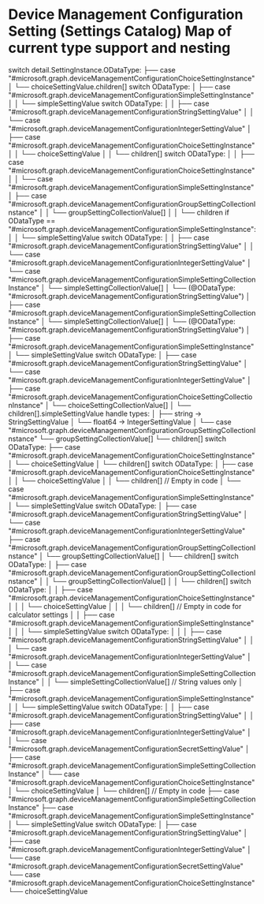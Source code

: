 # Device Management Configuration Setting (Settings Catalog) Map of current type support and nesting

switch detail.SettingInstance.ODataType:
├── case "#microsoft.graph.deviceManagementConfigurationChoiceSettingInstance"
│   └── choiceSettingValue.children[] switch ODataType:
│       ├── case "#microsoft.graph.deviceManagementConfigurationSimpleSettingInstance"
│       │   └── simpleSettingValue switch ODataType:
│       │       ├── case "#microsoft.graph.deviceManagementConfigurationStringSettingValue"
│       │       └── case "#microsoft.graph.deviceManagementConfigurationIntegerSettingValue"
│       ├── case "#microsoft.graph.deviceManagementConfigurationChoiceSettingInstance"
│       │   └── choiceSettingValue
│       │       └── children[] switch ODataType:
│       │           ├── case "#microsoft.graph.deviceManagementConfigurationChoiceSettingInstance"
│       │           └── case "#microsoft.graph.deviceManagementConfigurationSimpleSettingInstance"
│       ├── case "#microsoft.graph.deviceManagementConfigurationGroupSettingCollectionInstance"
│       │   └── groupSettingCollectionValue[]
│       │       └── children if ODataType == "#microsoft.graph.deviceManagementConfigurationSimpleSettingInstance":
│       │           └── simpleSettingValue switch ODataType:
│       │               ├── case "#microsoft.graph.deviceManagementConfigurationStringSettingValue"
│       │               └── case "#microsoft.graph.deviceManagementConfigurationIntegerSettingValue"
│       └── case "#microsoft.graph.deviceManagementConfigurationSimpleSettingCollectionInstance"
│           └── simpleSettingCollectionValue[]
│               └── (@ODataType: "#microsoft.graph.deviceManagementConfigurationStringSettingValue")
│
├── case "#microsoft.graph.deviceManagementConfigurationSimpleSettingCollectionInstance"
│   └── simpleSettingCollectionValue[]
│       └── (@ODataType: "#microsoft.graph.deviceManagementConfigurationStringSettingValue")
│
├── case "#microsoft.graph.deviceManagementConfigurationSimpleSettingInstance"
│   └── simpleSettingValue switch ODataType:
│       ├── case "#microsoft.graph.deviceManagementConfigurationStringSettingValue"
│       └── case "#microsoft.graph.deviceManagementConfigurationIntegerSettingValue"
│
├── case "#microsoft.graph.deviceManagementConfigurationChoiceSettingCollectionInstance"
│   └── choiceSettingCollectionValue[]
│       └── children[].simpleSettingValue handle types:
│           ├── string -> StringSettingValue
│           └── float64 -> IntegerSettingValue
│
└── case "#microsoft.graph.deviceManagementConfigurationGroupSettingCollectionInstance"
    └── groupSettingCollectionValue[]
          └── children[] switch ODataType:
              ├── case "#microsoft.graph.deviceManagementConfigurationChoiceSettingInstance"
              │   └── choiceSettingValue
              │       └── children[] switch ODataType:
              │           ├── case "#microsoft.graph.deviceManagementConfigurationChoiceSettingInstance"
              │           │   └── choiceSettingValue
              │           │       └── children[] // Empty in code
              │           └── case "#microsoft.graph.deviceManagementConfigurationSimpleSettingInstance"
              │               └── simpleSettingValue switch ODataType:
              │                   ├── case "#microsoft.graph.deviceManagementConfigurationStringSettingValue"
              │                   └── case "#microsoft.graph.deviceManagementConfigurationIntegerSettingValue"
            ├── case "#microsoft.graph.deviceManagementConfigurationGroupSettingCollectionInstance"
            │   └── groupSettingCollectionValue[]
            │       └── children[] switch ODataType:
            │           ├── case "#microsoft.graph.deviceManagementConfigurationGroupSettingCollectionInstance"
            │           │   └── groupSettingCollectionValue[]
            │           │       └── children[] switch ODataType:
            │           │           ├── case "#microsoft.graph.deviceManagementConfigurationChoiceSettingInstance"
            │           │           │   └── choiceSettingValue
            │           │           │       └── children[] // Empty in code for calculator settings
            │           │           ├── case "#microsoft.graph.deviceManagementConfigurationSimpleSettingInstance"
            │           │           │   └── simpleSettingValue switch ODataType:
            │           │           │       ├── case "#microsoft.graph.deviceManagementConfigurationStringSettingValue"
            │           │           │       └── case "#microsoft.graph.deviceManagementConfigurationIntegerSettingValue"
            │           │           └── case "#microsoft.graph.deviceManagementConfigurationSimpleSettingCollectionInstance"
            │           │               └── simpleSettingCollectionValue[] // String values only
            │           ├── case "#microsoft.graph.deviceManagementConfigurationSimpleSettingInstance"
            │           │   └── simpleSettingValue switch ODataType:
            │           │       ├── case "#microsoft.graph.deviceManagementConfigurationStringSettingValue"
            │           │       ├── case "#microsoft.graph.deviceManagementConfigurationIntegerSettingValue"
            │           │       └── case "#microsoft.graph.deviceManagementConfigurationSecretSettingValue"
            │           ├── case "#microsoft.graph.deviceManagementConfigurationSimpleSettingCollectionInstance"
            │           └── case "#microsoft.graph.deviceManagementConfigurationChoiceSettingInstance"
            │               └── choiceSettingValue
            │                   └── children[] // Empty in code
            ├── case "#microsoft.graph.deviceManagementConfigurationSimpleSettingCollectionInstance"
            ├── case "#microsoft.graph.deviceManagementConfigurationSimpleSettingInstance"
            │   └── simpleSettingValue switch ODataType:
            │       ├── case "#microsoft.graph.deviceManagementConfigurationStringSettingValue"
            │       ├── case "#microsoft.graph.deviceManagementConfigurationIntegerSettingValue"
            │       └── case "#microsoft.graph.deviceManagementConfigurationSecretSettingValue"
            └── case "#microsoft.graph.deviceManagementConfigurationChoiceSettingInstance"
                └── choiceSettingValue
